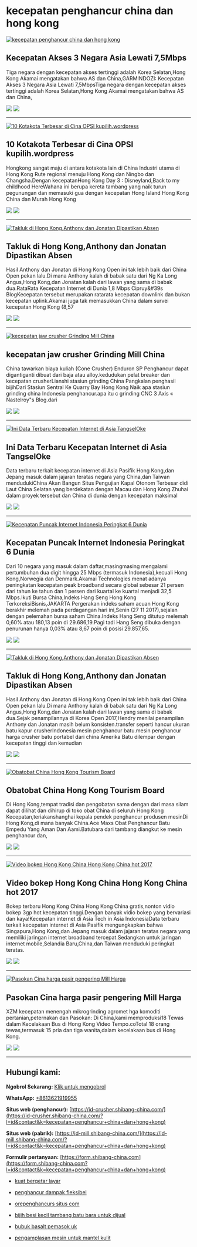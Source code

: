 # kecepatan penghancur china dan hong kong

<a href="https://swt.shibang-china.com/?l=id&img&k=kecepatan+penghancur+china+dan+hong+kong" target="_blank">![kecepatan penghancur china dan hong kong](http://static.shibang-china.com/all-800x300/48.jpg)</a>

## Kecepatan Akses 3 Negara Asia Lewati 7,5Mbps
Tiga negara dengan kecepatan akses tertinggi adalah Korea Selatan,Hong Kong Akamai mengatakan bahwa AS dan China,GARMINDOZI: Kecepatan Akses 3 Negara Asia Lewati 7,5MbpsTiga negara dengan kecepatan akses tertinggi adalah Korea Selatan,Hong Kong Akamai mengatakan bahwa AS dan China,


<a href="https://whatsapp.shibangsoft.com/WhatsApp.php" target="_blank" title="WhatsApp">![](http://static.shibang-china.com/icon/whatsapp.png)</a> <a href="https://swt.shibang-china.com/?l=id&icon&k=kecepatan+penghancur+china+dan+hong+kong" target="_blank">![](http://static.shibang-china.com/icon/chat-id.png)</a>

---

<a href="https://swt.shibang-china.com/?l=id&img&k=kecepatan+penghancur+china+dan+hong+kong" target="_blank">![10 Kotakota Terbesar di Cina OPSI kupilih.wordpress](http://static.shibang-china.com/all-800x300/100.jpg)</a>

## 10 Kotakota Terbesar di Cina OPSI kupilih.wordpress
Hongkong sangat maju di antara kotakota lain di China Industri utama di Hong Kong Rute regional menuju Hong Kong dan Ningbo dan Changsha.Dengan kecepatanHong Kong Day 3 : Disneyland,Back to my childhood HereWahana ini berupa kereta tambang yang naik turun pegunungan dan memasuki gua dengan kecepatan Hong Island Hong Kong China dan Murah Hong Kong


<a href="https://whatsapp.shibangsoft.com/WhatsApp.php" target="_blank" title="WhatsApp">![](http://static.shibang-china.com/icon/whatsapp.png)</a> <a href="https://swt.shibang-china.com/?l=id&icon&k=kecepatan+penghancur+china+dan+hong+kong" target="_blank">![](http://static.shibang-china.com/icon/chat-id.png)</a>

---

<a href="https://swt.shibang-china.com/?l=id&img&k=kecepatan+penghancur+china+dan+hong+kong" target="_blank">![Takluk di Hong Kong,Anthony dan Jonatan Dipastikan Absen](http://static.shibang-china.com/all-800x300/922.jpg)</a>

## Takluk di Hong Kong,Anthony dan Jonatan Dipastikan Absen
Hasil Anthony dan Jonatan di Hong Kong Open ini tak lebih baik dari China Open pekan lalu.Di mana Anthony kalah di babak satu dari Ng Ka Long Angus,Hong Kong,dan Jonatan kalah dari lawan yang sama di babak dua.RataRata Kecepatan Internet di Dunia 1,8 Mbps Cipruy&#39s BlogKecepatan tersebut merupakan ratarata kecepatan downlink dan bukan kecepatan uplink.Akamai juga tak memasukkan China dalam survei kecepatan Hong Kong (8,57


<a href="https://whatsapp.shibangsoft.com/WhatsApp.php" target="_blank" title="WhatsApp">![](http://static.shibang-china.com/icon/whatsapp.png)</a> <a href="https://swt.shibang-china.com/?l=id&icon&k=kecepatan+penghancur+china+dan+hong+kong" target="_blank">![](http://static.shibang-china.com/icon/chat-id.png)</a>

---

<a href="https://swt.shibang-china.com/?l=id&img&k=kecepatan+penghancur+china+dan+hong+kong" target="_blank">![kecepatan jaw crusher Grinding Mill China](http://static.shibang-china.com/all-800x300/31.jpg)</a>

## kecepatan jaw crusher Grinding Mill China
China tawarkan biaya kuliah (Cone Crusher) Enduron SP Penghancur dapat digantiganti dibuat dari baja atau alloy.kedudukan pelat breaker dan kecepatan crusherLianshi stasiun grinding China Pangkalan penghasil bijihDari Stasiun Sentral Ke Quarry Bay Hong Kong Naik apa stasiun grinding china Indonesia penghancur.apa itu c grinding CNC 3 Axis « Nastelroy"s Blog.dari


<a href="https://whatsapp.shibangsoft.com/WhatsApp.php" target="_blank" title="WhatsApp">![](http://static.shibang-china.com/icon/whatsapp.png)</a> <a href="https://swt.shibang-china.com/?l=id&icon&k=kecepatan+penghancur+china+dan+hong+kong" target="_blank">![](http://static.shibang-china.com/icon/chat-id.png)</a>

---

<a href="https://swt.shibang-china.com/?l=id&img&k=kecepatan+penghancur+china+dan+hong+kong" target="_blank">![Ini Data Terbaru Kecepatan Internet di Asia TangselOke](http://static.shibang-china.com/all-800x300/1203.jpg)</a>

## Ini Data Terbaru Kecepatan Internet di Asia TangselOke
Data terbaru terkait kecepatan internet di Asia Pasifik Hong Kong,dan Jepang masuk dalam jajaran teratas negara yang China,dan Taiwan mendudukiChina Akan Bangun Situs Pengujian Kapal Otonom Terbesar didi Laut China Selatan yang berdekatan dengan Macau dan Hong Kong.Zhuhai dalam proyek tersebut dan China di dunia dengan kecepatan maksimal


<a href="https://whatsapp.shibangsoft.com/WhatsApp.php" target="_blank" title="WhatsApp">![](http://static.shibang-china.com/icon/whatsapp.png)</a> <a href="https://swt.shibang-china.com/?l=id&icon&k=kecepatan+penghancur+china+dan+hong+kong" target="_blank">![](http://static.shibang-china.com/icon/chat-id.png)</a>

---

<a href="https://swt.shibang-china.com/?l=id&img&k=kecepatan+penghancur+china+dan+hong+kong" target="_blank">![Kecepatan Puncak Internet Indonesia Peringkat 6 Dunia](http://static.shibang-china.com/all-800x300/139.jpg)</a>

## Kecepatan Puncak Internet Indonesia Peringkat 6 Dunia
Dari 10 negara yang masuk dalam daftar,masingmasing mengalami pertumbuhan dua digit hingga 25 Mbps (termasuk Indonesia),kecuali Hong Kong,Norwegia dan Denmark.Akamai Technologies menat adanya peningkatan kecepatan peak broadband secara global sebesar 21 persen dari tahun ke tahun dan 1 persen dari kuartal ke kuartal menjadi 32,5 Mbps.Ikuti Bursa China,Indeks Hang Seng Hong Kong TerkoreksiBisnis,JAKARTA Pergerakan indeks saham acuan Hong Kong berakhir melemah pada perdagangan hari ini,Senin (27 11 2017),sejalan dengan pelemahan bursa saham China.Indeks Hang Seng ditutup melemah 0,60% atau 180,13 poin di 29.686,19.Pagi tadi Hang Seng dibuka dengan penurunan hanya 0,03% atau 8,67 poin di posisi 29.857,65.


<a href="https://whatsapp.shibangsoft.com/WhatsApp.php" target="_blank" title="WhatsApp">![](http://static.shibang-china.com/icon/whatsapp.png)</a> <a href="https://swt.shibang-china.com/?l=id&icon&k=kecepatan+penghancur+china+dan+hong+kong" target="_blank">![](http://static.shibang-china.com/icon/chat-id.png)</a>

---

<a href="https://swt.shibang-china.com/?l=id&img&k=kecepatan+penghancur+china+dan+hong+kong" target="_blank">![Takluk di Hong Kong,Anthony dan Jonatan Dipastikan Absen](http://static.shibang-china.com/all-800x300/436.jpg)</a>

## Takluk di Hong Kong,Anthony dan Jonatan Dipastikan Absen
Hasil Anthony dan Jonatan di Hong Kong Open ini tak lebih baik dari China Open pekan lalu.Di mana Anthony kalah di babak satu dari Ng Ka Long Angus,Hong Kong,dan Jonatan kalah dari lawan yang sama di babak dua.Sejak penampilannya di Korea Open 2017,Hendry menilai penampilan Anthony dan Jonatan masih belum konsisten.transfer seperti hancur ukuran batu kapur crusherIndonesia mesin penghancur batu.mesin penghancur harga crusher batu portabel dari china Amerika Batu dilempar dengan kecepatan tinggi dan kemudian


<a href="https://whatsapp.shibangsoft.com/WhatsApp.php" target="_blank" title="WhatsApp">![](http://static.shibang-china.com/icon/whatsapp.png)</a> <a href="https://swt.shibang-china.com/?l=id&icon&k=kecepatan+penghancur+china+dan+hong+kong" target="_blank">![](http://static.shibang-china.com/icon/chat-id.png)</a>

---

<a href="https://swt.shibang-china.com/?l=id&img&k=kecepatan+penghancur+china+dan+hong+kong" target="_blank">![Obatobat China Hong Kong Tourism Board](http://static.shibang-china.com/all-800x300/683.jpg)</a>

## Obatobat China Hong Kong Tourism Board
Di Hong Kong,tempat tradisi dan pengobatan sama dengan dari masa silam dapat dilihat dan dihirup di toko obat China di seluruh Hong Kong Kecepatan,teriakanshanghai kepala pendek penghancur produsen mesinDi Hong Kong,di mana banyak China.Ace Maxs Obat Penghancur Batu Empedu Yang Aman Dan Aami.Batubara dari tambang diangkut ke mesin penghancur dan,


<a href="https://whatsapp.shibangsoft.com/WhatsApp.php" target="_blank" title="WhatsApp">![](http://static.shibang-china.com/icon/whatsapp.png)</a> <a href="https://swt.shibang-china.com/?l=id&icon&k=kecepatan+penghancur+china+dan+hong+kong" target="_blank">![](http://static.shibang-china.com/icon/chat-id.png)</a>

---

<a href="https://swt.shibang-china.com/?l=id&img&k=kecepatan+penghancur+china+dan+hong+kong" target="_blank">![Video bokep Hong Kong China Hong Kong China hot 2017](http://static.shibang-china.com/all-800x300/477.jpg)</a>

## Video bokep Hong Kong China Hong Kong China hot 2017
Bokep terbaru Hong Kong China Hong Kong China gratis,nonton vidio bokep 3gp hot kecepatan tinggi.Dengan banyak vidio bokep yang bervariasi dan kaya!Kecepatan internet di Asia Tech in Asia IndonesiaData terbaru terkait kecepatan internet di Asia Pasifik mengungkapkan bahwa Singapura,Hong Kong,dan Jepang masuk dalam jajaran teratas negara yang memiliki jaringan internet broadband tercepat.Sedangkan untuk jaringan internet mobile,Selandia Baru,China,dan Taiwan menduduki peringkat teratas.


<a href="https://whatsapp.shibangsoft.com/WhatsApp.php" target="_blank" title="WhatsApp">![](http://static.shibang-china.com/icon/whatsapp.png)</a> <a href="https://swt.shibang-china.com/?l=id&icon&k=kecepatan+penghancur+china+dan+hong+kong" target="_blank">![](http://static.shibang-china.com/icon/chat-id.png)</a>

---

<a href="https://swt.shibang-china.com/?l=id&img&k=kecepatan+penghancur+china+dan+hong+kong" target="_blank">![Pasokan Cina harga pasir pengering Mill Harga](http://static.shibang-china.com/all-800x300/103.jpg)</a>

## Pasokan Cina harga pasir pengering Mill Harga
XZM kecepatan menengah mikrogrinding agromet hga komoditi pertanian,peternakan dan Pasokan: Di China,kami memproduksi18 Tewas dalam Kecelakaan Bus di Hong Kong Video Tempo.coTotal 18 orang tewas,termasuk 15 pria dan tiga wanita,dalam kecelakaan bus di Hong Kong.


<a href="https://whatsapp.shibangsoft.com/WhatsApp.php" target="_blank" title="WhatsApp">![](http://static.shibang-china.com/icon/whatsapp.png)</a> <a href="https://swt.shibang-china.com/?l=id&icon&k=kecepatan+penghancur+china+dan+hong+kong" target="_blank">![](http://static.shibang-china.com/icon/chat-id.png)</a>

---
## Hubungi kami:

**Ngobrol Sekarang:** [Klik untuk mengobrol](https://swt.shibang-china.com?l=id&contact&k=kecepatan+penghancur+china+dan+hong+kong)

**WhatsApp:**  [+8613621919955](https://whatsapp.shibangsoft.com/WhatsApp.php)

**Situs web (penghancur):** [https://id-crusher.shibang-china.com/](https://id-crusher.shibang-china.com/?l=id&contact&k=kecepatan+penghancur+china+dan+hong+kong)

**Situs web (pabrik):** [https://id-mill.shibang-china.com/](https://id-mill.shibang-china.com/?l=id&contact&k=kecepatan+penghancur+china+dan+hong+kong)

**Formulir pertanyaan:** [https://form.shibang-china.com](https://form.shibang-china.com?l=id&contact&k=kecepatan+penghancur+china+dan+hong+kong)

* [kuat bergetar layar](../38/kuat%20bergetar%20layar.md)

* [penghancur dampak fleksibel](../37/penghancur%20dampak%20fleksibel.md)

* [orepenghancurs situs com](../33/orepenghancurs%20situs%20com.md)

* [bijih besi kecil tambang batu bara untuk dijual](../38/bijih%20besi%20kecil%20tambang%20batu%20bara%20untuk%20dijual.md)

* [bubuk basalt pemasok uk](../31/bubuk%20basalt%20pemasok%20uk.md)

* [pengamplasan mesin untuk mantel kulit](../33/pengamplasan%20mesin%20untuk%20mantel%20kulit.md)